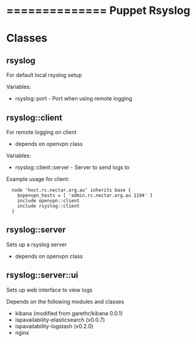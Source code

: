 ==============
Puppet Rsyslog
==============

Classes
=======

rsyslog
-------
For default local rsyslog setup

Variables:
 * rsyslog::port - Port when using remote logging

rsyslog::client
---------------
For remote logging on client
 - depends on openvpn class

Variables:
 * rsyslog::client::server - Server to send logs to

Example usage for client:
```puppet
  node 'host.rc.nectar.org.au' inherits base {
    $openvpn_hosts = [ 'admin.rc.nectar.org.au 1194' ]
    include openvpn::client
    include rsyslog::client
  }
```
rsyslog::server
---------------
Sets up a rsyslog server
 - depends on openvpn class


rsyslog::server::ui
-------------------
Sets up web interface to view logs

Depends on the following modules and classes
 * kibana (modified from garethr/kibana 0.0.1)
 * ispavailability-elasticsearch (v0.0.7)
 * ispavailability-logstash (v0.2.0)
 * nginx
